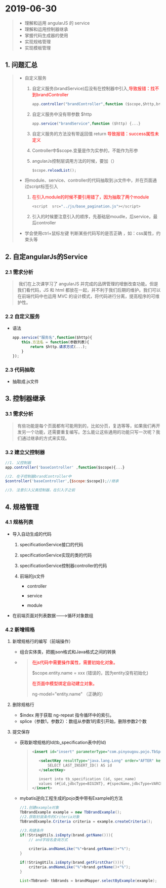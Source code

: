 # 2019-06-30

>* 理解和运用 angularJS 的 service
>* 理解和运用控制器继承
>* 掌握代码生成器的使用
>* 实现规格管理
>* 实现模板管理

## 1. 问题汇总

> * 自定义服务
>
>   1. 自定义服务(brandService)后没有在控制器中引入,<font color="red">导致报错：找不到brandController</font>
>
>      ```javascript
>      app.controller("brandController",function ($scope,$http,brandService) {....}
>      ```
>
>   2. 自定义服务中没有带参数 $http
>
>      ```javascript
>      app.service("brandService",function ($http) {...}
>      ```
>
>   3. 自定义服务的方法没有带返回值 return <font color="red">导致报错：success属性未定义</font>
>
>   4. Controller中$scope.变量是作为实参的，不能作为形参
>
>   5. angularJs控制层调用方法的时候，要加（）
>
>      ```javascript
>      $scope.reloadList();
>      ```
>
> * 将module、service、controller的代码抽取到.js文件中，并在页面通过script标签引入
>
>   1. <font color="red">在引入module的时候不要引用错了，因为抽取了两个module</font>
>
>      ```javascript
>      <script  src="../js/base_pagination.js"></script>
>      ```
>
>   2. 引入的时候要注意引入的顺序，先基础层moudle，后service，最后controller
>
> * 学会使用ctrl+鼠标左键 判断某些代码写的是否正确 ，如：css属性，约束头等
>
>   

## 2. 自定angularJs的Service

### 2.1 需求分析

> ​	我们在上次课学习了 angularJS 并完成的品牌管理的增删改查功能。但是我们看代码，JS 和 html 都放在一起，并不利于我们后期的维护。我们可以在前端代码中也运用 MVC 的设计模式，将代码进行分离，提高程序的可维护性。

### 2.2 自定义服务

* 语法

  ```javascript
  app.service("服务名",function($http){
      this.方法名 = function(参数列表){
          return $http.请求方式(...);
      }   
  });
  ```

### 2.3 代码抽取

* 抽取成.js文件

## 3. 控制器继承

### 3.1 需求分析

> ​	有些功能是每个页面都有可能用到的，比如分页，复选等等，如果我们再开发另一个功能，还需要重复编写。怎么能让这些通用的功能只写一次呢？我们通过继承的方式来实现。

### 3.2 建立父控制器

```javascript
//1. 父控制器
app.controller('baseController' ,function($scope){...}

//2. 在子控制器brandController中
$controller('baseController',{$scope:$scope});//继承
                                                  
//3. 注意引入父类控制器，在引入子之前                                          
```

## 4. 规格管理

### 4.1 规格列表

* 导入自动生成的代码

  1. specificationService接口的代码

  2. specificationService实现的类的代码

  3. specificationService控制器controller的代码

  4. 前端的js文件

     * controller

     * service

     * module

* 在前端页面对列表数据--->循环对象数组

### 4.2 新增规格

1. 新增规格行的编写（前端操作）

   * 组合实体类，把握json格式和Java格式之间的转换

   * > <font color="red">在js代码中需要操作属性，需要初始化对象。</font>
     >
     > $scope.entity.name = xxx   (错误的，因为entity没有初始化)
     >
     > <font color="red">在页面中模型绑定自动建立对象。</font>
     >
     > ng-model="entity.name"    （正确的）

2. 删除规格行
   * $index 用于获取 ng-repeat 指令循环中的索引。
   * splice（参数1，参数2）：数组从参数1的索引开始，删除参数2个数

3. 提交保存

   * 获取新增规格的Id(tb_specification表中的Id)

     >```xml
     ><insert id="insert" parameterType="com.pinyougou.pojo.TbSpecification">
     >
     >    <selectKey resultType="java.lang.Long" order="AFTER" keyProperty="id">
     >        SELECT LAST_INSERT_ID() AS id
     >    </selectKey>
     >
     >    insert into tb_specification (id, spec_name)
     >    values (#{id,jdbcType=BIGINT}, #{specName,jdbcType=VARCHAR})
     ></insert>
     >```

   * mybatis逆向工程生成的pojo类中带有Example的方法

     ```java
     //1.创建example对象
     TbBrandExample example = new TbBrandExample();
     //2.获取封装条件的Criteria对象
     TbBrandExample.Criteria criteria = example.createCriteria();
     
     //3.构建条件
     if(!StringUtils.isEmpty(brand.getName())){
         // and字段名查询方式
        
         criteria.andNameLike("%"+brand.getName()+"%");
     }
     
     if(!StringUtils.isEmpty(brand.getFirstChar())){
         criteria.andNameLike("%"+brand.getName()+"%");
     }
     
     List<TbBrand> tbBrands = brandMapper.selectByExample(example);
     ```